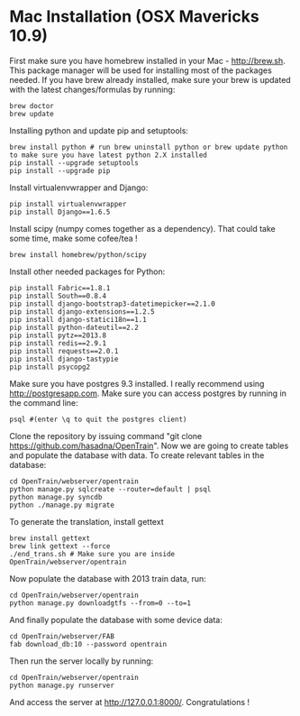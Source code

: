 Mac Installation (OSX Mavericks 10.9)
=====================

First make sure you have homebrew installed in your Mac - http://brew.sh. This package manager will be used for installing most of the packages needed. If you have brew already installed, make sure your brew is updated with the latest changes/formulas by running:

```
brew doctor 
brew update
```

Installing python and update pip and setuptools:

```
brew install python # run brew uninstall python or brew update python to make sure you have latest python 2.X installed
pip install --upgrade setuptools
pip install --upgrade pip
```

Install virtualenvwrapper and Django:

```
pip install virtualenvwrapper
pip install Django==1.6.5
```

Install scipy (numpy comes together as a dependency). That could take some time, make some cofee/tea !

```
brew install homebrew/python/scipy
```

Install other needed packages for Python:

```
pip install Fabric==1.8.1
pip install South==0.8.4
pip install django-bootstrap3-datetimepicker==2.1.0
pip install django-extensions==1.2.5
pip install django-statici18n==1.1
pip install python-dateutil==2.2
pip install pytz==2013.8
pip install redis==2.9.1
pip install requests==2.0.1
pip install django-tastypie
pip install psycopg2
```

Make sure you have postgres 9.3 installed. I really recommend using http://postgresapp.com. Make sure you can access postgres by running in the command line:

```
psql #(enter \q to quit the postgres client)
```

Clone the repository by issuing command "git clone https://github.com/hasadna/OpenTrain". Now we are going to create tables and populate the database with data. To create relevant tables in the database:

```
cd OpenTrain/webserver/opentrain
python manage.py sqlcreate --router=default | psql
python manage.py syncdb
python ./manage.py migrate
```

To generate the translation, install gettext

```
brew install gettext
brew link gettext --force
./end_trans.sh # Make sure you are inside OpenTrain/webserver/opentrain
```

Now populate the database with 2013 train data, run:

```
cd OpenTrain/webserver/opentrain
python manage.py downloadgtfs --from=0 --to=1
```

And finally populate the database with some device data:

```
cd OpenTrain/webserver/FAB
fab download_db:10 --password opentrain
```
Then run the server locally by running:

```
cd OpenTrain/webserver/opentrain
python manage.py runserver
```

And access the server at http://127.0.0.1:8000/. Congratulations !